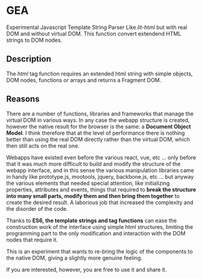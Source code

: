 # GEA

Experimental Javascript Template String Parser Like *lit-html* but with real DOM and without virtual DOM.
This function convert extendend HTML strings to DOM nodes.

## Description

The *html* tag function requires an extended html string with simple objects, DOM nodes, functions or arrays and returns a Fragment DOM.

## Reasons

There are a number of functions, libraries and frameworks that manage the virtual DOM in various ways. In any case the webapp structure is created, however the native result for the browser is the same: a **Document Object Model**.
I think therefore that at the level of performance there is nothing better than using the real DOM directly rather than the virtual DOM, which then still acts on the real one.

Webapps have existed even before the various react, vue, etc ... only before that it was much more difficult to build and modify the structure of the webapp interface, and in this sense the various manipulation libraries came in handy like prototype.js, mootools, jquery, backbone.js, etc ... but anyway the various elements that needed special attention, like initializing properties, attributes and events, things that required to **break the structure into many small parts, modify them and then bring them together** to create the desired result. A laborious job that increased the complexity and the disorder of the code.

Thanks to **ES6, the template strings and tag functions** can ease the construction work of the interface using simple html structures, limiting the programming part to the only modification and interaction with the DOM nodes that require it.

This is an experiment that wants to re-bring the logic of the components to the native DOM, giving a slightly more genuine feeling.

If you are interested, however, you are free to use it and share it.
